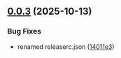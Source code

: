 ## [0.0.3](https://github.com/SamuelGRA/uvlhub_practicas/compare/v0.0.2...v0.0.3) (2025-10-13)


### Bug Fixes

* renamed releaserc.json ([14011e3](https://github.com/SamuelGRA/uvlhub_practicas/commit/14011e38377095010af846055b2ad2ad22e497d9))

